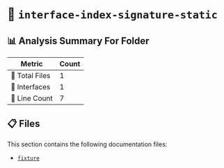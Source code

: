 # 📁 `interface-index-signature-static`

## 📊 Analysis Summary For Folder

| Metric | Count |
|--------|-------|
| 📁 Total Files | 1 |
| 📐 Interfaces | 1 |
| 🔢 Line Count | 7 |


## 📋 Files

This section contains the following documentation files:

- [`fixture`](./fixture.md)
